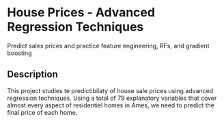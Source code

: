 # House Prices - Advanced Regression Techniques
Predict sales prices and practice feature engineering, RFs, and gradient boosting
## Description
This project studies te predictibilaty of house sale prices using advanced regression techniques. Using a total of 79 explanatory variables that cover almost every aspect of residentiel homes in Ames, we need to predict the final price of each home.
